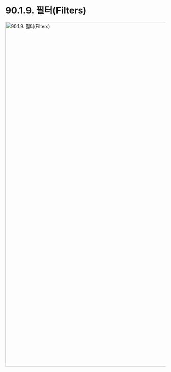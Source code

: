 # 90.1.9. 필터(Filters)

<img width="1080" alt="90.1.9. 필터(Filters)" environment="MacOS:Sonoma 14.2.1 GIMP 2.10.36" src="https://github.com/wonder13662/gimp/assets/15767104/8aa3e45d-3325-49f6-ad23-d0e6508fa205">